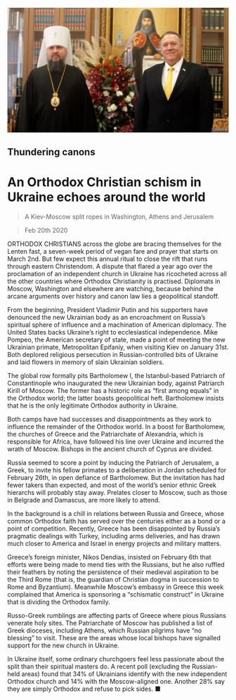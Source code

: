 ![](./images/20200222_EUP503.jpg)

## Thundering canons

# An Orthodox Christian schism in Ukraine echoes around the world

> A Kiev-Moscow split ropes in Washington, Athens and Jerusalem

> Feb 20th 2020

ORTHODOX CHRISTIANS across the globe are bracing themselves for the Lenten fast, a seven-week period of vegan fare and prayer that starts on March 2nd. But few expect this annual ritual to close the rift that runs through eastern Christendom. A dispute that flared a year ago over the proclamation of an independent church in Ukraine has ricocheted across all the other countries where Orthodox Christianity is practised. Diplomats in Moscow, Washington and elsewhere are watching, because behind the arcane arguments over history and canon law lies a geopolitical standoff.

From the beginning, President Vladimir Putin and his supporters have denounced the new Ukrainian body as an encroachment on Russia’s spiritual sphere of influence and a machination of American diplomacy. The United States backs Ukraine’s right to ecclesiastical independence. Mike Pompeo, the American secretary of state, made a point of meeting the new Ukrainian primate, Metropolitan Epifaniy, when visiting Kiev on January 31st. Both deplored religious persecution in Russian-controlled bits of Ukraine and laid flowers in memory of slain Ukrainian soldiers.

The global row formally pits Bartholomew I, the Istanbul-based Patriarch of Constantinople who inaugurated the new Ukrainian body, against Patriarch Kirill of Moscow. The former has a historic role as “first among equals” in the Orthodox world; the latter boasts geopolitical heft. Bartholomew insists that he is the only legitimate Orthodox authority in Ukraine.

Both camps have had successes and disappointments as they work to influence the remainder of the Orthodox world. In a boost for Bartholomew, the churches of Greece and the Patriarchate of Alexandria, which is responsible for Africa, have followed his line over Ukraine and incurred the wrath of Moscow. Bishops in the ancient church of Cyprus are divided.

Russia seemed to score a point by inducing the Patriarch of Jerusalem, a Greek, to invite his fellow primates to a deliberation in Jordan scheduled for February 26th, in open defiance of Bartholomew. But the invitation has had fewer takers than expected, and most of the world’s senior ethnic Greek hierarchs will probably stay away. Prelates closer to Moscow, such as those in Belgrade and Damascus, are more likely to attend.

In the background is a chill in relations between Russia and Greece, whose common Orthodox faith has served over the centuries either as a bond or a point of competition. Recently, Greece has been disappointed by Russia’s pragmatic dealings with Turkey, including arms deliveries, and has drawn much closer to America and Israel in energy projects and military matters.

Greece’s foreign minister, Nikos Dendias, insisted on February 6th that efforts were being made to mend ties with the Russians, but he also ruffled their feathers by noting the persistence of their medieval aspiration to be the Third Rome (that is, the guardian of Christian dogma in succession to Rome and Byzantium). Meanwhile Moscow’s embassy in Greece this week complained that America is sponsoring a “schismatic construct” in Ukraine that is dividing the Orthodox family.

Russo-Greek rumblings are affecting parts of Greece where pious Russians venerate holy sites. The Patriarchate of Moscow has published a list of Greek dioceses, including Athens, which Russian pilgrims have “no blessing” to visit. These are the areas whose local bishops have signalled support for the new church in Ukraine.

In Ukraine itself, some ordinary churchgoers feel less passionate about the split than their spiritual masters do. A recent poll (excluding the Russian-held areas) found that 34% of Ukrainians identify with the new independent Orthodox church and 14% with the Moscow-aligned one. Another 28% say they are simply Orthodox and refuse to pick sides. ■